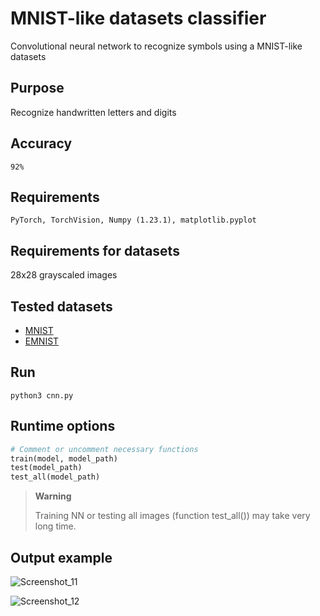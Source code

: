 # MNIST-like datasets classifier
Convolutional neural network to recognize symbols using a MNIST-like datasets

## Purpose
Recognize handwritten letters and digits

## Accuracy

```
92%
```

## Requirements

```
PyTorch, TorchVision, Numpy (1.23.1), matplotlib.pyplot
```

## Requirements for datasets

28x28 grayscaled images

## Tested datasets

- <a href = "https://en.wikipedia.org/wiki/MNIST_database">MNIST</a>
- <a href = "https://www.nist.gov/itl/products-and-services/emnist-dataset">EMNIST</a>

## Run

```
python3 cnn.py
```

## Runtime options

```python
# Comment or uncomment necessary functions
train(model, model_path)
test(model_path)
test_all(model_path)
```

> **Warning**
>
> Training NN or testing  all images (function test_all()) may take very long time.


## Output example
![Screenshot_11](https://user-images.githubusercontent.com/43646136/213566800-8456364a-79e6-41ca-932a-5a33b61bfa02.png)

![Screenshot_12](https://user-images.githubusercontent.com/43646136/213566825-073a97c0-3e36-44cc-b53f-21681d28fced.png)
